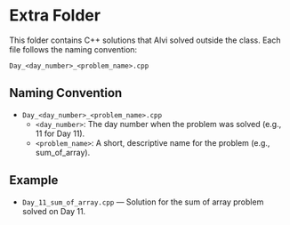 # Extra Folder

This folder contains C++ solutions that Alvi solved outside the class. Each file follows the naming convention:

    Day_<day_number>_<problem_name>.cpp

## Naming Convention
- `Day_<day_number>_<problem_name>.cpp`
  - `<day_number>`: The day number when the problem was solved (e.g., 11 for Day 11).
  - `<problem_name>`: A short, descriptive name for the problem (e.g., sum_of_array).

## Example
- `Day_11_sum_of_array.cpp` — Solution for the sum of array problem solved on Day 11.
